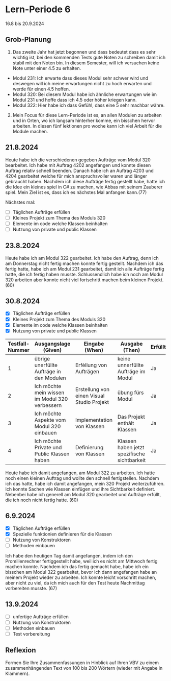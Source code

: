 # Lern-Periode 6

16.8 bis 20.9.2024

## Grob-Planung

1. Das zweite Jahr hat jetzt begonnen und dass bedeutet dass es sehr wichtig ist, bei den kommenden Tests gute Noten zu schreiben damit ich stabil mit den Noten bin.
In diesem Semester, will ich versuchen keine Note unter einer 4.5 zu erhalten.
- Modul 231: Ich erwarte dass dieses Modul sehr schwer wird und deswegen will ich meine erwartungen nicht zu hoch erwarten und werde für einen 4.5 hoffen.
- Modul 320: Bei diesem Modul habe ich ähnliche erwartungen wie im Modul 231 und hoffe dass ich 4.5 oder höher kriegen kann.
- Modul 322: Hier habe ich dass Gefühl, dass eine 5 sehr machbar währe.

2. Mein Focus für diese Lern-Periode ist es, an allen Modulen zu arbeiten und in Orten, wo ich langsam hinterher komme, ein bisschen hervor arbeiten. In diesen fünf lektionen pro woche kann ich viel Arbeit für die Module machen.

## 21.8.2024

Heute habe ich die verschiedenen gegeben Aufträge vom Modul 320 bearbeitet. Ich habe mit Auftrag 4202 angefangen und konnte diesen Auftrag relativ schnell beenden. Danach habe ich an Auftrag 4203 und 4204 gearbeitet welche für mich anspruchsvoller waren und länger gebraucht haben. Nachdem ich diese Aufträge fertig gestellt habe, hatte ich die Idee ein kleines spiel in C# zu machen, wie Abbas mit seinem Zauberer spiel. Mein Ziel ist es, dass ich es nächstes Mal anfangen kann.(77)

Nächstes mal:
- [ ] Täglichen Aufträge erfüllen
- [ ] Kleines Projekt zum Thema des Moduls 320
- [ ] Elemente im code welche Klassen beinhalten
- [ ] Nutzung von private und public Klassen

## 23.8.2024

Heute habe ich am Modul 322 gearbeitet. Ich habe den Auftrag, denn ich am Donnerstag nicht fertig machen konnte fertig gestellt. Nachdem ich das fertig hatte, habe ich am Modul 231 gearbeitet, damit ich alle Aufträge fertig hatte, die ich fertig haben musste. Schlussendlich habe ich noch am Modul 320 arbeiten aber konnte nicht viel fortschritt machen beim kleinen Projekt. (60)

## 30.8.2024

- [X] Täglichen Aufträge erfüllen
- [X] Kleines Projekt zum Thema des Moduls 320
- [X] Elemente im code welche Klassen beinhalten
- [X] Nutzung von private und public Klassen

| Testfall-Nummer | Ausgangslage (Given) | Eingabe (When) | Ausgabe (Then) | Erfüllt? |
| --------------- | -------------------- | -------------- | -------------- | -------- |
| 1               |übrige unerfüllte Aufträge in den Modulen|Erfèllung von Aufträgen|keine unnerfüllte Aufträge im Modul|Ja|
| 2             |Ich möchte mein wissen im Modul 320 verbessern|Erstellung von einen Visual Studio Projekt|übung fürs Modul|Ja|
| 3             |Ich möchte Aspekte vom Modul 320 einbauen|Implementation von Klassen|Das Projekt enthàlt Klassen|Ja|
| 4             |Ich möchte Private und Public Klassen haben|Definierung von Klassen|Klassen haben jetzt spezifische sichtbarkeit|Ja|

Heute habe ich damit angefangen, am Modul 322 zu arbeiten. Ich hatte noch einen kleinen Auftrag und wollte den schnell fertigstellen. Nachdem ich das hatte, habe ich damit angefangen, mein 320 Projekt weiterzuführen. Ich konnte Sachen wie Klassen einfügen und ihre Sichtbarkeit definiert. Nebenbei habe ich generell am Modul 320 gearbeitet und Aufträge erfüllt, die ich noch nicht fertig hatte. (60)

## 6.9.2024

- [X] Täglichen Aufträge erfüllen
- [X] Spezielle funktionien definieren für die Klassen
- [ ] Nutzung von Konstruktoren
- [ ] Methoden einbauen

Ich habe den heutigen Tag damit angefangen, indem ich den Promillenrechner fertiggestellt habe, weil ich es nicht am Mittwoch fertig machen konnte. Nachdem ich das fertig gemacht habe, habe ich ein bisschen am Modul 322 gearbeitet, bevor ich dann angefangen habe an meinem Projekt wieder zu arbeiten. Ich konnte leicht vorschritt machen, aber nicht zu viel, da ich mich auch für den Test heute Nachmittag vorbereiten musste. (67)

## 13.9.2024

- [ ] unfertige Aufträge erfüllen
- [ ] Nutzung von Konstruktoren
- [ ] Methoden einbauen
- [ ] Test vorbereitung

## Reflexion

Formen Sie Ihre Zusammenfassungen in Hinblick auf Ihren VBV zu einem zusammenhängenden Text von 100 bis 200 Wörtern (wieder mit Angabe in Klammern).
